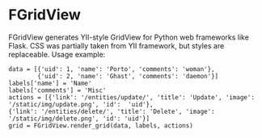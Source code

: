 FGridView
=========

FGridView generates YII-style GridView for Python web frameworks like Flask. CSS was partially taken from YII framework, but styles are replaceable.
Usage example:

    data = [{'uid': 1, 'name': 'Porto', 'comments': 'woman'},
            {'uid': 2, 'name': 'Ghast', 'comments': 'daemon'}]    
    labels['name'] = 'Name'
    labels['comments'] = 'Misc'
    actions = [{'link': '/entities/update/', 'title': 'Update', 'image': '/static/img/update.png', 'id':  'uid'}, 
    {'link': '/entities/delete/', 'title': 'Delete', 'image': '/static/img/delete.png', 'id': 'uid'}]
    grid = FGridView.render_grid(data, labels, actions)
